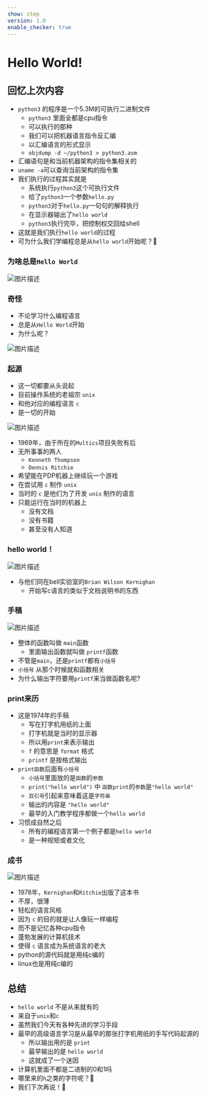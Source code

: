 ```yaml
---
show: step
version: 1.0
enable_checker: true
---
```


# Hello World!

## 回忆上次内容

- `python3` 的程序是一个5.3M的可执行二进制文件
	- `python3` 里面全都是cpu指令
	- 可以执行的那种
	- 我们可以把机器语言指令反汇编
	- 以汇编语言的形式显示
	- `objdump -d ~/python3 > python3.asm`
- 汇编语句是和当前机器架构的指令集相关的
- `uname -a`可以查询当前架构的指令集
- 我们执行的过程其实就是
	- 系统执行`python3`这个可执行文件
	- 给了`python3`一个参数`hello.py`
	- `python3`对于`hello.py`一句句的解释执行
	- 在显示器输出了`hello world`
	- `python3`执行完毕，把控制权交回给shell
- 这就是我们执行`hello world`的过程
- 可为什么我们学编程总是从`hello world`开始呢？🤔

### 为啥总是`Hello World`

![图片描述](https://doc.shiyanlou.com/courses/uid1190679-20210220-1613786932296)

### 奇怪
- 不论学习什么编程语言
- 总是从`Hello World`开始
- 为什么呢？

![图片描述](https://doc.shiyanlou.com/courses/uid1190679-20210220-1613786792262)

### 起源

- 这一切都要从头说起
- 目前操作系统的老祖宗 `unix`
- 和他对应的编程语言 `c`
- 是一切的开始

![图片描述](https://doc.shiyanlou.com/courses/uid1190679-20210220-1613786951642)

- 1969年，由于所在的`Multics`项目失败有后
- 无所事事的两人
	- `Kenneth Thompson`
	- `Dennis Ritchie`
- 希望能在PDP机器上继续玩一个游戏
- 在尝试用 `c` 制作 `unix`
- 当时的 `c` 是他们为了开发 `unix` 制作的语言
- 只能运行在当时的机器上
	- 没有文档
	- 没有书籍
	- 甚至没有人知道

### hello world！

![图片描述](https://doc.shiyanlou.com/courses/uid1190679-20210220-1613787540042)

- 与他们同在bell实验室的`Brian Wilson Kernighan`
	- 开始写c语言的类似于文档说明书的东西

### 手稿

![图片描述](https://doc.shiyanlou.com/courses/uid1190679-20210220-1613787458918)

- 整体的函数叫做 `main`函数
	- 里面输出函数就叫做 `printf`函数
- 不管是`main`，还是`printf`都有`小括号`
- `小括号` 从那个时候就和函数相关
- 为什么输出字符要用`printf`来当做函数名呢?

### print来历
- 这是1974年的手稿
	- 写在打字机用纸的上面
	- 打字机就是当时的显示器
	- 所以用`print`来表示输出
	- `f` 的意思是 `format` 格式
	- `printf` 是按格式输出
- `print函数`后面有`小括号`
	- `小括号`里面放的是`函数`的`参数`
	- `print("hello world")` 中 `函数print`的`参数`是`"hello world"`
	- `双引号`引起来意味着这是`字符串`
	- 输出的内容是 `"hello world"`
	- 最早的入门教学程序都做一个`hello world`
- 习惯成自然之后
	- 所有的编程语言第一个例子都是`hello world`
	- 是一种规矩或者文化

### 成书

![图片描述](https://doc.shiyanlou.com/courses/uid1190679-20210220-1613787632360)

- 1978年，`Kernighan`和`Ritchie`出版了这本书
- 不厚，很薄
- 轻松的语言风格
- 因为 `c` 的目的就是让人像玩一样编程
- 而不是记忆各种cpu指令
- 蓬勃发展的计算机技术
- 使得 `c` 语言成为系统语言的老大
- python的源代码就是用纯c编的
- linux也是用纯c编的

## 总结

- `hello world`	不是从来就有的
- 来自于`unix`和`c`
- 虽然我们今天有各种先进的学习手段
- 最早的高级语言学习是从最早的那张打字机用纸的手写代码起源的
	- 所以输出用的是 `print`
	- 最早输出的是 `hello world`
	- 这就成了一个迷因
- 计算机里面不都是二进制的0和1吗
- 哪里来的`h`之类的字符呢？🤔
- 我们下次再说！👋